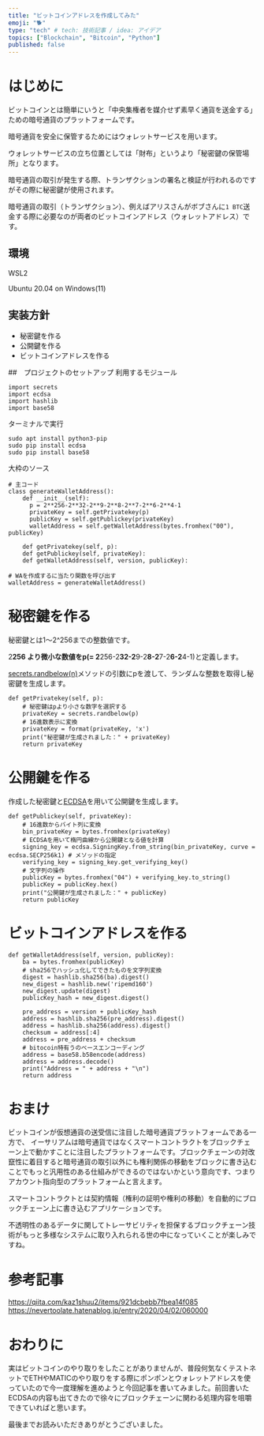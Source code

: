 ```yaml
---
title: "ビットコインアドレスを作成してみた"
emoji: "🐕"
type: "tech" # tech: 技術記事 / idea: アイデア
topics: ["Blockchain", "Bitcoin", "Python"]
published: false
---
```


# はじめに
ビットコインとは簡単にいうと「中央集権者を媒介せず素早く通貨を送金する」ための暗号通貨のプラットフォームです。

暗号通貨を安全に保管するためにはウォレットサービスを用います。

ウォレットサービスの立ち位置としては「財布」というより「秘密鍵の保管場所」となります。

暗号通貨の取引が発生する際、トランザクションの署名と検証が行われるのですがその際に秘密鍵が使用されます。

暗号通貨の取引（トランザクション）、例えばアリスさんがボブさんに`1 BTC`送金する際に必要なのが両者のビットコインアドレス（ウォレットアドレス）です。

## 環境
WSL2

Ubuntu 20.04 on Windows(11)

## 実装方針
- 秘密鍵を作る
- 公開鍵を作る
- ビットコインアドレスを作る

##　プロジェクトのセットアップ
利用するモジュール
```py: main.py
import secrets
import ecdsa
import hashlib
import base58
```
ターミナルで実行
```
sudo apt install python3-pip
sudo pip install ecdsa
sudo pip install base58
```

大枠のソース
```py: main.py
# 主コード
class generateWalletAddress():
    def __init__(self):
      p = 2**256-2**32-2**9-2**8-2**7-2**6-2**4-1
      privateKey = self.getPrivatekey(p)
      publicKey = self.getPublickey(privateKey)
      walletAddress = self.getWalletAddress(bytes.fromhex("00"), publicKey)

    def getPrivatekey(self, p):
    def getPublickey(self, privateKey):
    def getWalletAddress(self, version, publicKey):

# WAを作成するに当たり関数を呼び出す
walletAddress = generateWalletAddress()
```

# 秘密鍵を作る
秘密鍵とは1～2^256までの整数値です。

2**256 より微小な数値をp(= 2**256-2**32-2**9-2**8-2**7-2**6-2**4-1)と定義します。

[secrets.randbelow(n)](https://docs.python.org/ja/3/library/secrets.html)メソッドの引数にpを渡して、ランダムな整数を取得し秘密鍵を生成します。

```py: main.py
def getPrivatekey(self, p):
    # 秘密鍵はpより小さな数字を選択する
    privateKey = secrets.randbelow(p)
    # 16進数表示に変換
    privateKey = format(privateKey, 'x')
    print("秘密鍵が生成されました：" + privateKey)
    return privateKey
```

# 公開鍵を作る
作成した秘密鍵と[ECDSA](https://zenn.dev/mizuneko4345/articles/6f9837967d2ed1)を用いて公開鍵を生成します。
```py: main.py
def getPublickey(self, privateKey):
    # 16進数からバイト列に変換
    bin_privateKey = bytes.fromhex(privateKey)
    # ECDSAを用いて楕円曲線から公開鍵となる値を計算
    signing_key = ecdsa.SigningKey.from_string(bin_privateKey, curve = ecdsa.SECP256k1) # メソッドの指定
    verifying_key = signing_key.get_verifying_key()
    # 文字列の操作
    publicKey = bytes.fromhex("04") + verifying_key.to_string()
    publicKey = publicKey.hex()
    print("公開鍵が生成されました：" + publicKey)
    return publicKey
```

# ビットコインアドレスを作る
```py: main.py
def getWalletAddress(self, version, publicKey):
    ba = bytes.fromhex(publicKey)
    # sha256でハッシュ化してできたものを文字列変換
    digest = hashlib.sha256(ba).digest()
    new_digest = hashlib.new('ripemd160')
    new_digest.update(digest)
    publicKey_hash = new_digest.digest()

    pre_address = version + publicKey_hash
    address = hashlib.sha256(pre_address).digest()
    address = hashlib.sha256(address).digest()
    checksum = address[:4]
    address = pre_address + checksum
    # bitocoin特有うのベースエンコーディング
    address = base58.b58encode(address)
    address = address.decode()
    print("Address = " + address + "\n")
    return address
```

# おまけ
ビットコインが仮想通貨の送受信に注目した暗号通貨プラットフォームである一方で、
イーサリアムは暗号通貨ではなくスマートコントラクトをブロックチェーン上で動かすことに注目したプラットフォームです。ブロックチェーンの対改竄性に着目すると暗号通貨の取引以外にも権利関係の移動をブロックに書き込むことでもっと汎用性のある仕組みができるのではないかという意向です、つまりアカウント指向型のプラットフォームと言えます。

スマートコントラクトとは契約情報（権利の証明や権利の移動）を自動的にブロックチェーン上に書き込むアプリケーションです。

不透明性のあるデータに関してトレーサビリティを担保するブロックチェーン技術がもっと多様なシステムに取り入れられる世の中になっていくことが楽しみですね。

# 参考記事
https://qiita.com/kaz1shuu2/items/921dcbebb7fbea14f085
https://nevertoolate.hatenablog.jp/entry/2020/04/02/060000

# おわりに
実はビットコインのやり取りをしたことがありませんが、普段何気なくテストネットでETHやMATICのやり取りをする際にポンポンとウォレットアドレスを使っていたので今一度理解を進めようと今回記事を書いてみました。前回書いたECDSAの内容も出てきたので徐々にブロックチェーンに関わる処理内容を咀嚼できていればと思います。

最後までお読みいただきありがとうございました。